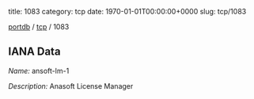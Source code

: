 title: 1083
category: tcp
date: 1970-01-01T00:00:00+0000
slug: tcp/1083

[portdb](/) / [tcp](/category/tcp.html) / 1083


## IANA Data

_Name:_ ansoft-lm-1

_Description:_ Anasoft License Manager

